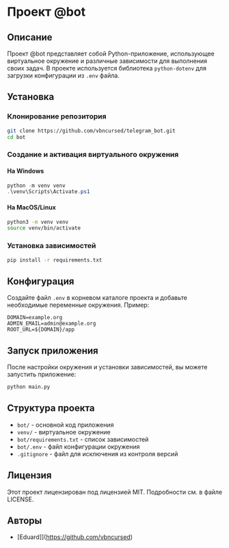# Проект @bot

## Описание
Проект @bot представляет собой Python-приложение, использующее виртуальное окружение и различные зависимости для выполнения своих задач. В проекте используется библиотека `python-dotenv` для загрузки конфигурации из `.env` файла.

## Установка

### Клонирование репозитория
```bash
git clone https://github.com/vbncursed/telegram_bot.git
cd bot
```

### Создание и активация виртуального окружения
#### На Windows
```powershell
python -m venv venv
.\venv\Scripts\Activate.ps1
```

#### На MacOS/Linux
```bash
python3 -m venv venv
source venv/bin/activate
```

### Установка зависимостей
```bash
pip install -r requirements.txt
```

## Конфигурация
Создайте файл `.env` в корневом каталоге проекта и добавьте необходимые переменные окружения. Пример:
```plaintext:.env
DOMAIN=example.org
ADMIN_EMAIL=admin@example.org
ROOT_URL=${DOMAIN}/app
```

## Запуск приложения
После настройки окружения и установки зависимостей, вы можете запустить приложение:
```bash
python main.py
```

## Структура проекта
- `bot/` - основной код приложения
- `venv/` - виртуальное окружение
- `bot/requirements.txt` - список зависимостей
- `bot/.env` - файл конфигурации окружения
- `.gitignore` - файл для исключения из контроля версий

## Лицензия
Этот проект лицензирован под лицензией MIT. Подробности см. в файле LICENSE.

## Авторы
- [Eduard]](https://github.com/vbncursed)